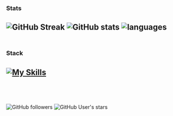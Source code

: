 ### Stats
![GitHub Streak](https://github-readme-streak-stats.herokuapp.com?user=heartshapedbox&theme=tokyonight-duo&background=0d1117&fire=violet&&hide_border=true&card_width=400&hide_longest_streak=true)
![GitHub stats](https://github-readme-stats.vercel.app/api?username=heartshapedbox&show_icons=true&hide_title=true&theme=tokyonight&bg_color=90,0d1117,161d28&hide_border=true) ![languages](https://github-readme-stats.vercel.app/api/top-langs/?username=heartshapedbox&hide_title=true&layout=compact&theme=tokyonight&bg_color=90,0d1117,161d28&hide_border=true)
<br />
<br />
-
### Stack
[![My Skills](https://skillicons.dev/icons?i=html,css,js,jquery,python,django,vscode,github,git,ps&perline=10&theme=dark)]()
<br />
<br />
-
<br />

![GitHub followers](https://img.shields.io/github/followers/heartshapedbox?color=5955E8&logo=github&style=flat) ![GitHub User's stars](https://img.shields.io/github/stars/heartshapedbox?color=5955E8&label=stars%20earned&logo=github&style=flat)

<!---
heartshapedbox/heartshapedbox is a ✨ special ✨ repository because its `README.md` (this file) appears on your GitHub profile.
You can click the Preview link to take a look at your changes.
--->
